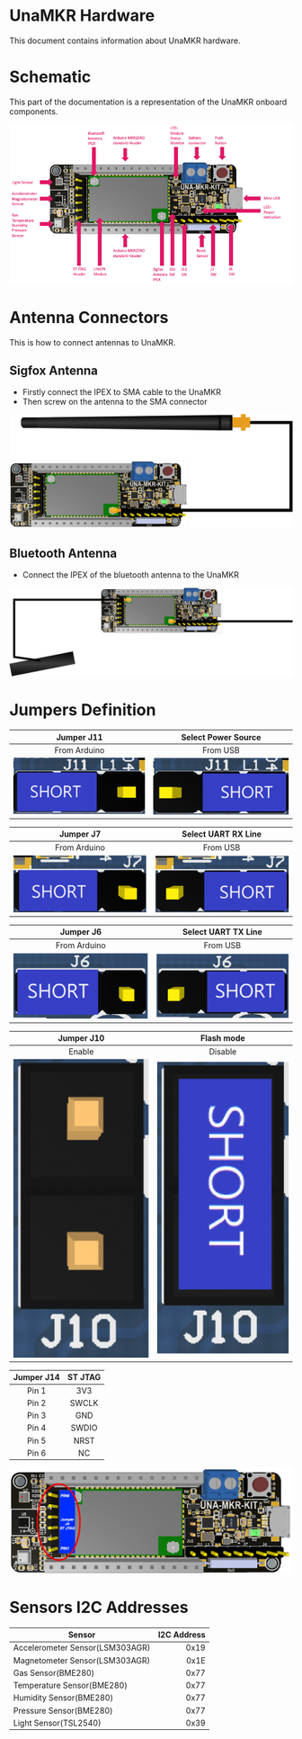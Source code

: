 # UnaMKR Hardware

This document contains information about UnaMKR hardware.


# Schematic

This part of the documentation is a representation of the UnaMKR onboard components.


![alt_text](img/unamkr-hw-schematics.png)



# Antenna Connectors

This is how to connect antennas to UnaMKR.


## Sigfox Antenna

* Firstly connect the IPEX to SMA cable to the UnaMKR
* Then screw on the antenna to the SMA connector


![alt_text](img/unamkr-antenna-sigfox.png ":size=500")



## Bluetooth Antenna



*   Connect the IPEX of the bluetooth antenna to the UnaMKR


![alt_text](img/unamkr-antenna-ble.png ":size=500")



# Jumpers Definition


| Jumper J11 | Select Power Source |
:---:|:---:
| From Arduino | From USB |
| ![](img/unamkr-jumpers-j11-left.png ":size=150") | ![](img/unamkr-jumpers-j11-right.png ":size=150")

| Jumper J7 | Select UART RX Line |
:---:|:---:
| From Arduino | From USB |
| ![](img/unamkr-jumpers-j7-left.png ":size=150") | ![](img/unamkr-jumpers-j7-right.png ":size=150")

| Jumper J6 | Select UART TX Line |
:---:|:---:
| From Arduino | From USB |
| ![](img/unamkr-jumpers-j6-left.png ":size=150") | ![](img/unamkr-jumpers-j6-right.png ":size=150")

| Jumper J10 | Flash mode |
:---:|:---:
| Enable | Disable |
| ![](img/unamkr-jumpers-j10-off.png ":size=50") | ![](img/unamkr-jumpers-j10-on.png ":size=50")


| Jumper J14 | ST JTAG |
:---:|:---:
| Pin 1 | 3V3 |
| Pin 2 | SWCLK |
| Pin 3 | GND |
| Pin 4 | SWDIO |
| Pin 5 | NRST |
| Pin 6 | NC |

![](img/unamkr-jumpers-j4.png)





# Sensors I2C Addresses

| Sensor | I2C Address |
---|---:
| Accelerometer Sensor(LSM303AGR)	| 0x19
| Magnetometer Sensor(LSM303AGR)	| 0x1E
| Gas Sensor(BME280) |	0x77
| Temperature Sensor(BME280) |	0x77
| Humidity Sensor(BME280) |	0x77
| Pressure Sensor(BME280) |	0x77
| Light Sensor(TSL2540)	| 0x39
